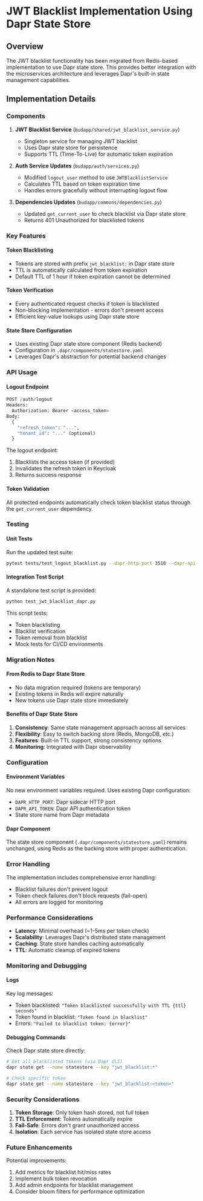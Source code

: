 # JWT Blacklist Implementation Using Dapr State Store

## Overview
The JWT blacklist functionality has been migrated from Redis-based implementation to use Dapr state store. This provides better integration with the microservices architecture and leverages Dapr's built-in state management capabilities.

## Implementation Details

### Components

1. **JWT Blacklist Service** (`budapp/shared/jwt_blacklist_service.py`)
   - Singleton service for managing JWT blacklist
   - Uses Dapr state store for persistence
   - Supports TTL (Time-To-Live) for automatic token expiration

2. **Auth Service Updates** (`budapp/auth/services.py`)
   - Modified `logout_user` method to use `JWTBlacklistService`
   - Calculates TTL based on token expiration time
   - Handles errors gracefully without interrupting logout flow

3. **Dependencies Updates** (`budapp/commons/dependencies.py`)
   - Updated `get_current_user` to check blacklist via Dapr state store
   - Returns 401 Unauthorized for blacklisted tokens

### Key Features

#### Token Blacklisting
- Tokens are stored with prefix `jwt_blacklist:` in Dapr state store
- TTL is automatically calculated from token expiration
- Default TTL of 1 hour if token expiration cannot be determined

#### Token Verification
- Every authenticated request checks if token is blacklisted
- Non-blocking implementation - errors don't prevent access
- Efficient key-value lookups using Dapr state store

#### State Store Configuration
- Uses existing Dapr state store component (Redis backend)
- Configuration in `.dapr/components/statestore.yaml`
- Leverages Dapr's abstraction for potential backend changes

### API Usage

#### Logout Endpoint
```python
POST /auth/logout
Headers:
  Authorization: Bearer <access_token>
Body:
  {
    "refresh_token": "...",
    "tenant_id": "..." (optional)
  }
```

The logout endpoint:
1. Blacklists the access token (if provided)
2. Invalidates the refresh token in Keycloak
3. Returns success response

#### Token Validation
All protected endpoints automatically check token blacklist status through the `get_current_user` dependency.

### Testing

#### Unit Tests
Run the updated test suite:
```bash
pytest tests/test_logout_blacklist.py --dapr-http-port 3510 --dapr-api-token <TOKEN>
```

#### Integration Test Script
A standalone test script is provided:
```bash
python test_jwt_blacklist_dapr.py
```

This script tests:
- Token blacklisting
- Blacklist verification
- Token removal from blacklist
- Mock tests for CI/CD environments

### Migration Notes

#### From Redis to Dapr State Store
- No data migration required (tokens are temporary)
- Existing tokens in Redis will expire naturally
- New tokens use Dapr state store immediately

#### Benefits of Dapr State Store
1. **Consistency**: Same state management approach across all services
2. **Flexibility**: Easy to switch backing store (Redis, MongoDB, etc.)
3. **Features**: Built-in TTL support, strong consistency options
4. **Monitoring**: Integrated with Dapr observability

### Configuration

#### Environment Variables
No new environment variables required. Uses existing Dapr configuration:
- `DAPR_HTTP_PORT`: Dapr sidecar HTTP port
- `DAPR_API_TOKEN`: Dapr API authentication token
- State store name from Dapr metadata

#### Dapr Component
The state store component (`.dapr/components/statestore.yaml`) remains unchanged, using Redis as the backing store with proper authentication.

### Error Handling

The implementation includes comprehensive error handling:
- Blacklist failures don't prevent logout
- Token check failures don't block requests (fail-open)
- All errors are logged for monitoring

### Performance Considerations

- **Latency**: Minimal overhead (~1-5ms per token check)
- **Scalability**: Leverages Dapr's distributed state management
- **Caching**: State store handles caching automatically
- **TTL**: Automatic cleanup of expired tokens

### Monitoring and Debugging

#### Logs
Key log messages:
- Token blacklisted: `"Token blacklisted successfully with TTL {ttl} seconds"`
- Token found in blacklist: `"Token found in blacklist"`
- Errors: `"Failed to blacklist token: {error}"`

#### Debugging Commands
Check Dapr state store directly:
```bash
# Get all blacklisted tokens (via Dapr CLI)
dapr state get --name statestore --key "jwt_blacklist:*"

# Check specific token
dapr state get --name statestore --key "jwt_blacklist:<token>"
```

### Security Considerations

1. **Token Storage**: Only token hash stored, not full token
2. **TTL Enforcement**: Tokens automatically expire
3. **Fail-Safe**: Errors don't grant unauthorized access
4. **Isolation**: Each service has isolated state store access

### Future Enhancements

Potential improvements:
1. Add metrics for blacklist hit/miss rates
2. Implement bulk token revocation
3. Add admin endpoints for blacklist management
4. Consider bloom filters for performance optimization
